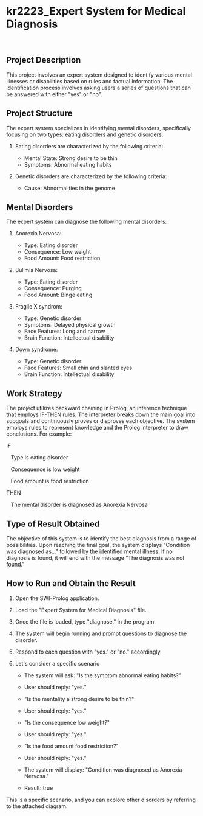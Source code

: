 # kr2223_Expert System for Medical Diagnosis
<br>

**Project Description**
---

This project involves an expert system designed to identify various mental illnesses or disabilities based on rules and factual information. The identification process involves asking users a series of questions that can be answered with either "yes" or "no".
<br>

**Project Structure**
---

The expert system specializes in identifying mental disorders, specifically focusing on two types: eating disorders and genetic disorders.

1. Eating disorders are characterized by the following criteria:
   * Mental State: Strong desire to be thin
   * Symptoms: Abnormal eating habits

2. Genetic disorders are characterized by the following criteria:
   * Cause: Abnormalities in the genome


**Mental Disorders**
---

The expert system can diagnose the following mental disorders:

1. Anorexia Nervosa:
	* Type: Eating disorder
	* Consequence: Low weight
	* Food Amount: Food restriction

2. Bulimia Nervosa:
	* Type: Eating disorder
	* Consequence: Purging
	* Food Amount: Binge eating

3. Fragile X syndrom:
	* Type: Genetic disorder
	* Symptoms: Delayed physical growth
	* Face Features: Long and narrow
	* Brain Function: Intellectual disability


4. Down syndrome:
	* Type: Genetic disorder
	* Face Features: Small chin and slanted eyes
	* Brain Function: Intellectual disability


**Work Strategy**
---

The project utilizes backward chaining in Prolog, an inference technique that employs IF-THEN rules. The interpreter breaks down the main goal into subgoals and continuously proves or disproves each objective. The system employs rules to represent knowledge and the Prolog interpreter to draw conclusions. 
For example:

IF

&nbsp;&nbsp;&nbsp;Type is eating disorder
 
&nbsp;&nbsp;&nbsp;Consequence is low weight
 
&nbsp;&nbsp;&nbsp;Food amount is food restriction

THEN

&nbsp;&nbsp;&nbsp;The mental disorder is diagnosed as Anorexia Nervosa
 
 
 **Type of Result Obtained**
---

The objective of this system is to identify the best diagnosis from a range of possibilities. Upon reaching the final goal, the system displays "Condition was diagnosed as..." followed by the identified mental illness. If no diagnosis is found, it will end with the message "The diagnosis was not found."


**How to Run and Obtain the Result**
---

 1. Open the SWI-Prolog application.

 2. Load the "Expert System for Medical Diagnosis" file.

 3. Once the file is loaded, type "diagnose." in the program.

 4. The system will begin running and prompt questions to diagnose the disorder.

 5. Respond to each question with "yes." or "no." accordingly.

 6. Let's consider a specific scenario

	* The system will ask: "Is the symptom abnormal eating habits?"

	* User should reply: "yes."

	* "Is the mentality a strong desire to be thin?"

	* User should reply: "yes."

	* "Is the consequence low weight?"

	* User should reply: "yes."

	* "Is the food amount food restriction?"

	* User should reply: "yes."

	* The system will display: "Condition was diagnosed as Anorexia Nervosa."

	* Result: true


This is a specific scenario, and you can explore other disorders by referring to the attached diagram.
